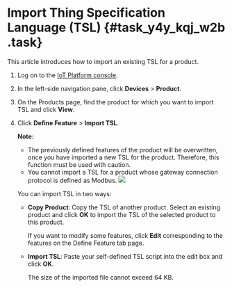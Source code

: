 # Import Thing Specification Language \(TSL\) {#task_y4y_kqj_w2b .task}

This article introduces how to import an existing TSL for a product.

1.  Log on to the [IoT Platform console](https://partners-intl.console.aliyun.com/#/iot).
2.  In the left-side navigation pane, click **Devices** \> **Product**.
3.  On the Products page, find the product for which you want to import TSL and click **View**.
4.  Click **Define Feature** \> **Import TSL**. 

    **Note:** 

    -   The previously defined features of the product will be overwritten, once you have imported a new TSL for the product. Therefore, this function must be used with caution.
    -   You cannot import a TSL for a product whose gateway connection protocol is defined as Modbus.
    ![](http://static-aliyun-doc.oss-cn-hangzhou.aliyuncs.com/assets/img/17785/155978766310884_en-US.png)

    You can import TSL in two ways:

    -   **Copy Product**: Copy the TSL of another product. Select an existing product and click **OK** to import the TSL of the selected product to this product.

        If you want to modify some features, click **Edit** corresponding to the features on the Define Feature tab page.

    -   **Import TSL**: Paste your self-defined TSL script into the edit box and click **OK**.

        The size of the imported file cannot exceed 64 KB.


